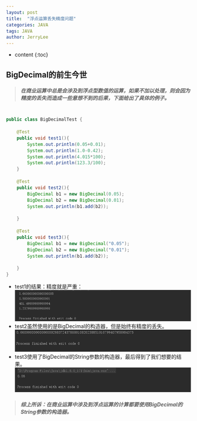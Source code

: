```yaml
---
layout: post
title:  "浮点运算丢失精度问题"
categories: JAVA
tags: JAVA
author: JerryLee
---
```

* content
{:toc}
## BigDecimal的前生今世


>##### 在商业运算中总是会涉及到浮点型数值的运算，如果不加以处理，则会因为精度的丢失而造成一些意想不到的后果，下面给出了具体的例子。

``` java

public class BigDecimalTest {

    @Test
    public void test1(){
        System.out.println(0.05+0.01);
        System.out.println(1.0-0.42);
        System.out.println(4.015*100);
        System.out.println(123.3/100);
    }

    @Test
    public void test2(){
        BigDecimal b1 = new BigDecimal(0.05);
        BigDecimal b2 = new BigDecimal(0.01);
        System.out.println(b1.add(b2));

    }

    @Test
    public void test3(){
        BigDecimal b1 = new BigDecimal("0.05");
        BigDecimal b2 = new BigDecimal("0.01");
        System.out.println(b1.add(b2));

    }
}


```
- test1的结果：精度就是严重：
![嘻嘻嘻](/images/Util/1.png)  
- test2虽然使用的是BigDecimal的构造器，但是始终有精度的丢失。
![嘻嘻嘻](/images/Util/2.png)  
- test3使用了BigDecimal的String参数的构造器，最后得到了我们想要的结果。
![嘻嘻嘻](/images/Util/3.png)  


>###### **综上所诉：在商业运算中涉及到浮点运算的计算都要使用BigDecimal的String参数的构造器。**
